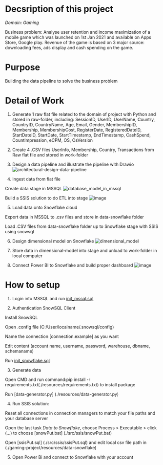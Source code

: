 # Decsription of this project

*Domain: Gaming*

Business problem: Analyse user retention and income maximization of a mobile game which was launched on 1st Jan 2021 and available on Apps Store, Google play. Revenue of the game is based on 3 major source: downloading fees, ads display and cash spending on the game.

# Purpose

Building the data pipeline to solve the business problem

# Detail of Work

1. Generate 1 raw flat file related to the domain of project with Python and stored in raw-folder, including: SessionID, UserID, UserName, Country, CountryID, CountryName, Age, Email, Gender, MembershipID, Membership, MembershipCost, RegisterDate, RegisteredDateID, StartDateID, StartDate, StartTimestamp, EndTimestamp, CashSpend, CountImpression, eCPM, OS, OsVersion

2. Create 4 .CSV files UserInfo, Membership, Country, Transactions from Raw flat file and stored in work-folder

3. Design a data pipeline and illustrate the pipeline with Drawio
![architectural-design-data-pipeline](https://user-images.githubusercontent.com/88389982/129834819-2fbc26f1-62fe-4361-b124-bdd1449995a6.jpg)

4. Ingest data from flat file

Create data stage in MSSQL
![database_model_in_mssql](https://user-images.githubusercontent.com/88389982/129836709-37cdc32f-3fe8-4bc1-96d3-81a3967c5c60.jpg)

Build a SSIS solution to do ETL into stage
![image](https://user-images.githubusercontent.com/88389982/129835460-4c3db8a5-0b38-43b4-b82b-c8870ca2a1f6.png)


5. Load data onto Snowflake cloud

Export data in MSSQL to .csv files and store in data-snowflake folder

Load .CSV files from data-snowflake folder up to Snowflake stage with SSIS using snowsql

6. Design dimensional model on Snowflake
![dimensional_model](https://user-images.githubusercontent.com/88389982/129836615-0f65da5d-a321-4250-be51-9b8617a8a1f3.jpg)

7. Store data in dimensional-model into stage and unload to work-folder in local computer

8. Connect Power BI to Snowflake and build proper dashboard
![image](https://user-images.githubusercontent.com/88389982/129837417-18a9b6ea-06ac-4d5a-952a-64ac64f7ceb7.png)

# How to setup
1. Login into MSSQL and run [init_mssql.sql](./src/mssql/init_mssql.sql)

2. Authentication SnowSQL Client

Install SnowSQL

Open .config file (C:/User/localname/.snowsql/config)

Name the connection [connection.example] as you want

Edit content (account name, username, password, warehouse, dbname, schemaname)

Run [init_snowflake.sql](./src/mssql/init_snowfalke.sql)

3. Generate data

Open CMD and run command:pip install -r requirements.txt(./resources/requirements.txt) to install package

Run [data-generator.py] (./resources/data-generator.py)

4. Run SSIS solution:

Reset all connections in connection managers to match your file paths and your database server

Open the last task *Data to Snowflake*, choose Process > Executable > click (...) to choose [snowPut.bat] (./src/ssis/snowPut.bat)

Open [ssisPut.sql] (./src/ssis/ssisPut.sql) and edit local csv file path  in (./gaming-project/resources/data-snowflake)

5. Open Power Bi and connect to Snowflake with your account
